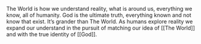 The World is how we understand reality, what is around us, everything we know, all of humanity. God is the ultimate truth, everything known and not know that exist. It’s grander than The World. As humans explore reality we expand our understand in the pursuit of matching our idea of [[The World]] and with the true identity of [[God]].